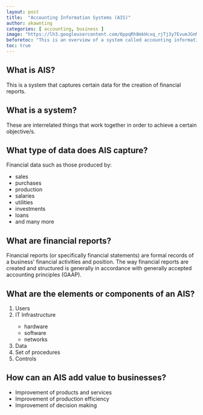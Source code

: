 ```yaml
---
layout: post
title:  "Accounting Information Systems (AIS)"
author: akawnting
categories: [ accounting, business ]
image: "https://lh3.googleusercontent.com/6ppqRh8mkHcxq_rjTj3y7EvumJGnMk-hY0g48dTnrThUg_rYac0WqUtjnG3Huj9yZNKjLdabGcdsfocQJnM_zTxOOsnUM3m8zsHXSdpHpRFIo5SMgtl7eghBWvAS1QWdoSoG1xXsaSD3R938nZrE4xaCRv6kE4RP87nP4xFaEY8hyGd4nhjVptfPMqxBpL2LOB3zJlbL_0g8O9fKFmn9nzrTN_gD5qM0WgOv646anLTXmaW3HaN4-5Vo99ZJqH16veZPMjrywdZ9LHEwIj70FqCVYw-3Rh91Flshm9GuCLnPlb_va9trv-dDJmw_ZLSNg9LOHRkKNtCxf-23Y-zl0hOUGGfCb28wYbk0iZndvewE1ymgdPgPZvj7NFzLV2Q51XDrh1fIbZCktq5A4OBqyp7SGoJkMfVDVHaTOzAphWeOjA2ZTfpxid7X5hcAzQArNgAoP1fLAIOXxxP-zMf7TrM3ErDed4HIklFuTzwCUex2BYA_DYOo336TpDNYJ1hgM5c98wZwNKp5cN0_aOk8g4P5RI9wwy69RSoQRWI3xuNr-LFdrD7nos_E7IQDE4bRXu6_jezSWkbjASip0JZE1YsNuPIHJkl2-kgDIlj7srpL0v3La8_zyZ2m1RCLJFziBCTHmZur3hmbzBS0pK7ogNu1D9s17g=w863-h576-no"
beforetoc: "This is an overview of a system called accounting information system or AIS"
toc: true
---
```

<h2 id="1">What is AIS?</h2>
<p id="2">This is a system that captures certain data for the creation of financial reports.</p>

<h2 id="3">What is a system?</h2>
<p>These are interrelated things that work together in order to achieve a certain objective/s.</p>

<h2 id="4">What type of data does AIS capture?</h2>
<p>Financial data such as those produced by:
<ul>
<li>sales</li>
<li>purchases</li>
<li>production</li>
<li>salaries</li>
<li>utilities</li>
<li>investments</li>
<li>loans</li>
<li>and many more</li></ul></p>

<h2 id="5">What are financial reports?</h2>
<p>Financial reports (or specifically financial statements) are formal records of a business' financial activities and position. The way financial reports are created and structured is generally in accordance with generally accepted accounting principles (GAAP).</p>

<h2 id="6">What are the elements or components of an AIS?</h2>
<p><ol>
<li>Users</li>
<li>IT Infrastructure</li>
<ul>
<li>hardware</li>
<li>software</li>
<li>networks</li>
</ul>
<li>Data</li>
<li>Set of procedures</li>
<li>Controls</li>
</ol></p>

<h2 id="7">How can an AIS add value to businesses?</h2>
<p>
<ul>
<li>Improvement of products and services</li>
<li>Improvement of production efficiency</li>
<li>Improvement of decision making</li>
</ul>
</p>